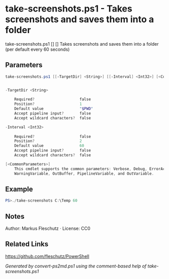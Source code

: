 # take-screenshots.ps1 - Takes screenshots and saves them into a folder

take-screenshots.ps1 [<TargetDir>] [<Interval>]
Takes screenshots and saves them into a folder (per default every 60 seconds)

## Parameters
```powershell
take-screenshots.ps1 [[-TargetDir] <String>] [[-Interval] <Int32>] [<CommonParameters>]


-TargetDir <String>
    
    Required?                    false
    Position?                    1
    Default value                "$PWD"
    Accept pipeline input?       false
    Accept wildcard characters?  false

-Interval <Int32>
    
    Required?                    false
    Position?                    2
    Default value                60
    Accept pipeline input?       false
    Accept wildcard characters?  false

[<CommonParameters>]
    This cmdlet supports the common parameters: Verbose, Debug, ErrorAction, ErrorVariable, WarningAction, 
    WarningVariable, OutBuffer, PipelineVariable, and OutVariable.
```

## Example
```powershell
PS>./take-screenshots C:\Temp 60
```


## Notes
Author: Markus Fleschutz · License: CC0

## Related Links
https://github.com/fleschutz/PowerShell

*Generated by convert-ps2md.ps1 using the comment-based help of take-screenshots.ps1*
